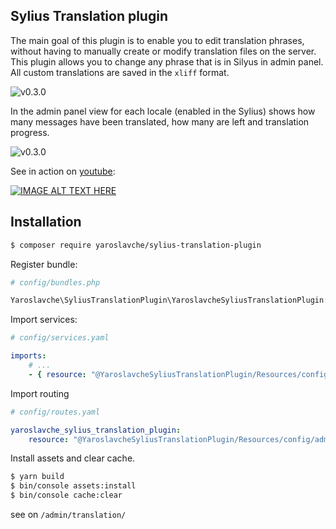 ## Sylius Translation plugin

The main goal of this plugin is to enable you to edit translation phrases, without having to manually create or modify translation files on the server. This plugin allows you to change any phrase that is in Silyus in admin panel. All custom translations are saved in the `xliff` format.

![v0.3.0](http://i.piccy.info/i9/86d7046fd523f8ee3a6f3538e988a96e/1557071306/118770/1316169/Screenshot_20190505_184128.png)


In the admin panel view for each locale (enabled in the Sylius) shows how many messages have been translated, how many are left and translation progress.

![v0.3.0](http://i.piccy.info/i9/c5571e45f04d5ae2c8657bee83f98506/1557071334/128239/1316169/Screenshot_20190505_183825.png)

See in action on [youtube](https://www.youtube.com/watch?v=yGjeBMeTwqA):

[![IMAGE ALT TEXT HERE](https://img.youtube.com/vi/yGjeBMeTwqA/0.jpg)](https://www.youtube.com/watch?v=yGjeBMeTwqA)

## Installation

```bash
$ composer require yaroslavche/sylius-translation-plugin
```

Register bundle:
```php
# config/bundles.php

Yaroslavche\SyliusTranslationPlugin\YaroslavcheSyliusTranslationPlugin::class => ['all' => true],
```

Import services:
```yaml
# config/services.yaml

imports:
    # ...
    - { resource: "@YaroslavcheSyliusTranslationPlugin/Resources/config/services.yml" }
```

Import routing
```yaml
# config/routes.yaml

yaroslavche_sylius_translation_plugin:
    resource: "@YaroslavcheSyliusTranslationPlugin/Resources/config/admin_routing.yml"
```

Install assets and clear cache.
```bash
$ yarn build
$ bin/console assets:install
$ bin/console cache:clear
```

see on `/admin/translation/`
